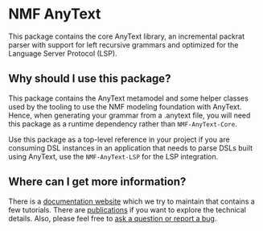# NMF AnyText

This package contains the core AnyText library, an incremental packrat parser with support for left recursive grammars and optimized for the Language Server Protocol (LSP).

## Why should I use this package?

This package contains the AnyText metamodel and some helper classes used by the tooling to use the NMF modeling foundation with AnyText. 
Hence, when generating your grammar from a .anytext file, you will need this package as a runtime dependency rather than `NMF-AnyText-Core`.

Use this package as a top-level reference in your project if you are consuming DSL instances in an application that needs to parse DSLs built using AnyText,
use the `NMF-AnyText-LSP` for the LSP integration.

## Where can I get more information?

There is a [documentation website](https://nmfcode.github.io/) which we try to maintain that contains a few tutorials. 
There are [publications](https://nmfcode.github.io/publications/index.html) if you want to explore the technical details.
Also, please feel free to [ask a question or report a bug](https://github.com/NMFCode/NMF/issues).